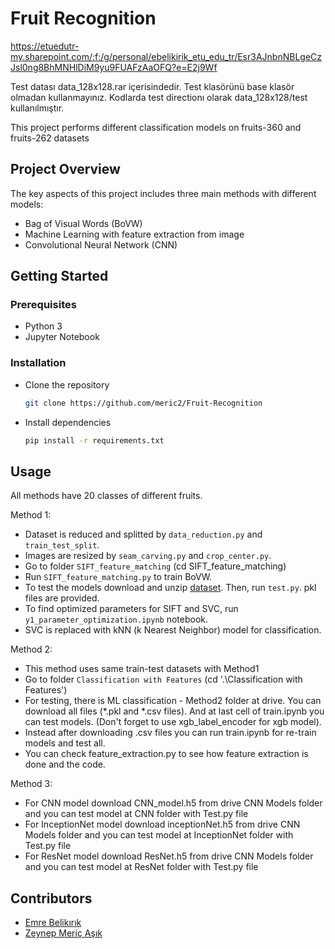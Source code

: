 # Fruit Recognition

https://etuedutr-my.sharepoint.com/:f:/g/personal/ebelikirik_etu_edu_tr/Esr3AJnbnNBLgeCzJsl0ng8BhMNHlDiM9yu9FUAFzAaOFQ?e=E2j9Wf

Test datası data_128x128.rar içerisindedir. Test klasörünü base klasör olmadan kullanmayınız. Kodlarda test directionı olarak
data_128x128/test kullanılmıştır.

This project performs different classification models on fruits-360 and fruits-262 datasets

## Project Overview

The key aspects of this project includes three main methods with different models:

- Bag of Visual Words (BoVW)  
- Machine Learning with feature extraction from image
- Convolutional Neural Network (CNN)  

## Getting Started  

### Prerequisites 
- Python 3
- Jupyter Notebook

### Installation

- Clone the repository
  ```bash
  git clone https://github.com/meric2/Fruit-Recognition
  ```

- Install dependencies  
  ```bash
  pip install -r requirements.txt
  ```  

## Usage

All methods have 20 classes of different fruits. 

Method 1:  

- Dataset is reduced and splitted by `data_reduction.py` and `train_test_split`.  
- Images are resized by `seam_carving.py` and `crop_center.py`.  
- Go to folder `SIFT_feature_matching` (cd SIFT_feature_matching)  
- Run `SIFT_feature_matching.py` to train BoVW.
- To test the models download and unzip [dataset](https://drive.google.com/file/d/1GuJqBZI2sCCiHzqjdmOI7IO7TdgeKRF-/view?usp=sharing). Then, run `test.py`. pkl files are provided.  
- To find optimized parameters for SIFT and SVC, run `y1_parameter_optimization.ipynb` notebook.  
- SVC is replaced with kNN (k Nearest Neighbor) model for classification.  

Method 2:  

- This method uses same train-test datasets with Method1
- Go to folder `Classification with Features` (cd '.\Classification with Features\')
- For testing, there is ML classification - Method2 folder at drive. You can download all files (*.pkl and *.csv files). And at last cell of train.ipynb you can test models. (Don't forget to use xgb_label_encoder for xgb model).
- Instead after downloading .csv files you can run train.ipynb for re-train models and test all.
- You can check feature_extraction.py to see how feature extraction is done and the code.

Method 3:  
- For CNN model download CNN_model.h5 from drive CNN Models folder and you can test model at CNN folder with Test.py file
- For InceptionNet model download inceptionNet.h5 from drive CNN Models folder and you can test model at InceptionNet folder with Test.py file
- For ResNet model download ResNet.h5 from drive CNN Models folder and you can test model at ResNet folder with Test.py file
## Contributors

- [Emre Belikırık](https://github.com/emre-bl)
- [Zeynep Meriç Aşık](https://github.com/meric2)

